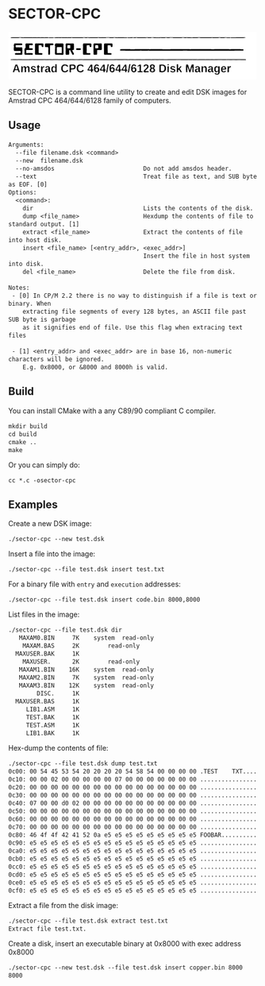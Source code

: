 # SECTOR-CPC

![](face.png)

SECTOR-CPC is a command line utility to create and edit DSK images for Amstrad CPC 464/644/6128 family of computers.


## Usage

```
Arguments:
  --file filename.dsk <command>
  --new  filename.dsk
  --no-amsdos                         Do not add amsdos header.
  --text                              Treat file as text, and SUB byte as EOF. [0]
Options:
  <command>:
    dir                               Lists the contents of the disk.
    dump <file_name>                  Hexdump the contents of file to standard output. [1]
    extract <file_name>               Extract the contents of file into host disk.
    insert <file_name> [<entry_addr>, <exec_addr>]
                                      Insert the file in host system into disk.
    del <file_name>                   Delete the file from disk.

Notes:
 - [0] In CP/M 2.2 there is no way to distinguish if a file is text or binary. When
    extracting file segments of every 128 bytes, an ASCII file past SUB byte is garbage
    as it signifies end of file. Use this flag when extracing text files

 - [1] <entry_addr> and <exec_addr> are in base 16, non-numeric characters will be ignored.
    E.g. 0x8000, or &8000 and 8000h is valid.
```

## Build

You can install CMake with a any C89/90 compliant C compiler.

```
mkdir build
cd build
cmake ..
make
```

Or you can simply do:

```
cc *.c -osector-cpc
```

## Examples

Create a new DSK image:

```
./sector-cpc --new test.dsk
```

Insert a file into the image:

```
./sector-cpc --file test.dsk insert test.txt
```

For a binary file with `entry` and `execution` addresses:

```
./sector-cpc --file test.dsk insert code.bin 8000,8000
```

List files in the image:

```
./sector-cpc --file test.dsk dir
   MAXAM0.BIN	  7K	system	read-only
    MAXAM.BAS	  2K		read-only
  MAXUSER.BAK	  1K		
    MAXUSER. 	  2K		read-only
   MAXAM1.BIN	 16K	system	read-only
   MAXAM2.BIN	  7K	system	read-only
   MAXAM3.BIN	 12K	system	read-only
        DISC.	  1K		
  MAXUSER.BAS	  1K		
     LIB1.ASM	  1K		
     TEST.BAK	  1K		
     TEST.ASM	  1K		
     LIB1.BAK	  1K		
```

Hex-dump the contents of file:

```
./sector-cpc --file test.dsk dump test.txt
0c00: 00 54 45 53 54 20 20 20 20 54 58 54 00 00 00 00 .TEST    TXT....
0c10: 00 00 02 00 00 00 00 00 07 00 00 00 00 00 00 00 ................
0c20: 00 00 00 00 00 00 00 00 00 00 00 00 00 00 00 00 ................
0c30: 00 00 00 00 00 00 00 00 00 00 00 00 00 00 00 00 ................
0c40: 07 00 00 d0 02 00 00 00 00 00 00 00 00 00 00 00 ................
0c50: 00 00 00 00 00 00 00 00 00 00 00 00 00 00 00 00 ................
0c60: 00 00 00 00 00 00 00 00 00 00 00 00 00 00 00 00 ................
0c70: 00 00 00 00 00 00 00 00 00 00 00 00 00 00 00 00 ................
0c80: 46 4f 4f 42 41 52 0a e5 e5 e5 e5 e5 e5 e5 e5 e5 FOOBAR..........
0c90: e5 e5 e5 e5 e5 e5 e5 e5 e5 e5 e5 e5 e5 e5 e5 e5 ................
0ca0: e5 e5 e5 e5 e5 e5 e5 e5 e5 e5 e5 e5 e5 e5 e5 e5 ................
0cb0: e5 e5 e5 e5 e5 e5 e5 e5 e5 e5 e5 e5 e5 e5 e5 e5 ................
0cc0: e5 e5 e5 e5 e5 e5 e5 e5 e5 e5 e5 e5 e5 e5 e5 e5 ................
0cd0: e5 e5 e5 e5 e5 e5 e5 e5 e5 e5 e5 e5 e5 e5 e5 e5 ................
0ce0: e5 e5 e5 e5 e5 e5 e5 e5 e5 e5 e5 e5 e5 e5 e5 e5 ................
0cf0: e5 e5 e5 e5 e5 e5 e5 e5 e5 e5 e5 e5 e5 e5 e5 e5 ................
```

Extract a file from the disk image:

```
./sector-cpc --file test.dsk extract test.txt
Extract file test.txt.
```

Create a disk, insert an executable binary at 0x8000 with exec address 0x8000

```
./sector-cpc --new test.dsk --file test.dsk insert copper.bin 8000 8000
```
